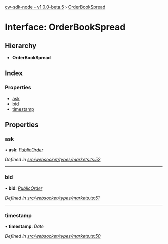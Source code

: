 [cw-sdk-node - v1.0.0-beta.5](../README.md) › [OrderBookSpread](orderbookspread.md)

# Interface: OrderBookSpread

## Hierarchy

* **OrderBookSpread**

## Index

### Properties

* [ask](orderbookspread.md#ask)
* [bid](orderbookspread.md#bid)
* [timestamp](orderbookspread.md#timestamp)

## Properties

###  ask

• **ask**: *[PublicOrder](publicorder.md)*

*Defined in [src/websocket/types/markets.ts:52](https://github.com/cryptowatch/cw-sdk-node/blob/ce1c44e/src/websocket/types/markets.ts#L52)*

___

###  bid

• **bid**: *[PublicOrder](publicorder.md)*

*Defined in [src/websocket/types/markets.ts:51](https://github.com/cryptowatch/cw-sdk-node/blob/ce1c44e/src/websocket/types/markets.ts#L51)*

___

###  timestamp

• **timestamp**: *Date*

*Defined in [src/websocket/types/markets.ts:50](https://github.com/cryptowatch/cw-sdk-node/blob/ce1c44e/src/websocket/types/markets.ts#L50)*
